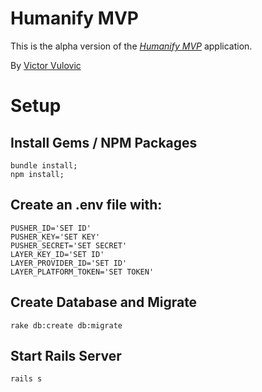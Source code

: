 # Humanify MVP

This is the alpha version of the [*Humanify MVP*](http://humanify.co) application.

By [Victor Vulovic](http://linkedin.com/in/victorvulovic)

# Setup

## Install Gems / NPM Packages
```
bundle install;
npm install;
```
## Create an .env file with:
```
PUSHER_ID='SET ID'
PUSHER_KEY='SET KEY'
PUSHER_SECRET='SET SECRET'
LAYER_KEY_ID='SET ID'
LAYER_PROVIDER_ID='SET ID'
LAYER_PLATFORM_TOKEN='SET TOKEN'
```

## Create Database and Migrate
```
rake db:create db:migrate
```

## Start Rails Server
```
rails s
```
